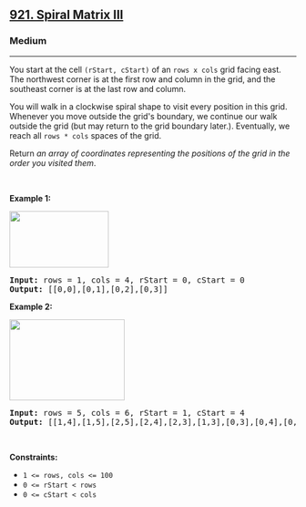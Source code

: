 <h2><a href="https://leetcode.com/problems/spiral-matrix-iii/?envType=list&envId=o47even2">921. Spiral Matrix III</a></h2><h3>Medium</h3><hr><p>You start at the cell <code>(rStart, cStart)</code> of an <code>rows x cols</code> grid facing east. The northwest corner is at the first row and column in the grid, and the southeast corner is at the last row and column.</p>

<p>You will walk in a clockwise spiral shape to visit every position in this grid. Whenever you move outside the grid&#39;s boundary, we continue our walk outside the grid (but may return to the grid boundary later.). Eventually, we reach all <code>rows * cols</code> spaces of the grid.</p>

<p>Return <em>an array of coordinates representing the positions of the grid in the order you visited them</em>.</p>

<p>&nbsp;</p>
<p><strong class="example">Example 1:</strong></p>
<img alt="" src="https://s3-lc-upload.s3.amazonaws.com/uploads/2018/08/24/example_1.png" style="width: 174px; height: 99px;" />
<pre>
<strong>Input:</strong> rows = 1, cols = 4, rStart = 0, cStart = 0
<strong>Output:</strong> [[0,0],[0,1],[0,2],[0,3]]
</pre>

<p><strong class="example">Example 2:</strong></p>
<img alt="" src="https://s3-lc-upload.s3.amazonaws.com/uploads/2018/08/24/example_2.png" style="width: 202px; height: 142px;" />
<pre>
<strong>Input:</strong> rows = 5, cols = 6, rStart = 1, cStart = 4
<strong>Output:</strong> [[1,4],[1,5],[2,5],[2,4],[2,3],[1,3],[0,3],[0,4],[0,5],[3,5],[3,4],[3,3],[3,2],[2,2],[1,2],[0,2],[4,5],[4,4],[4,3],[4,2],[4,1],[3,1],[2,1],[1,1],[0,1],[4,0],[3,0],[2,0],[1,0],[0,0]]
</pre>

<p>&nbsp;</p>
<p><strong>Constraints:</strong></p>

<ul>
	<li><code>1 &lt;= rows, cols &lt;= 100</code></li>
	<li><code>0 &lt;= rStart &lt; rows</code></li>
	<li><code>0 &lt;= cStart &lt; cols</code></li>
</ul>
